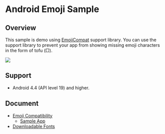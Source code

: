 # Android Emoji Sample

## Overview
This sample is demo using [EmojiCompat](https://developer.android.com/reference/androidx/emoji/text/EmojiCompat) support library. You can use the support library to prevent your app from showing missing emoji characters in the form of tofu (□).

<image src="https://developer.android.com/guide/topics/ui/images/look-and-feel/emoji-compat/architecture.png"/>

## Support
- Android 4.4 (API level 19) and higher.

## Document
- [Emoji Compatibility](https://developer.android.com/guide/topics/ui/look-and-feel/emoji-compat?hl=ja)
  - [Sample App](https://github.com/android/user-interface-samples/tree/master/EmojiCompatKotlin)
- [Downloadable Fonts](https://developer.android.com/guide/topics/ui/look-and-feel/downloadable-fonts.html)
